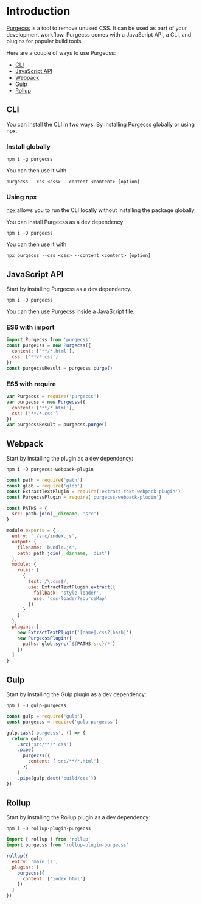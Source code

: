 # Introduction

[Purgecss](https://github.com/FullHuman/purgecss) is a tool to remove unused CSS. It can be used as part of your development workflow. Purgecss comes with a JavaScript API, a CLI, and plugins for popular build tools.

Here are a couple of ways to use Purgecss:

* [CLI](./#cli)
* [JavaScript API](./#javascript-api)
* [Webpack](./#webpack)
* [Gulp](./#gulp)
* [Rollup](./#rollup)

## CLI

You can install the CLI in two ways. By installing Purgecss globally or using npx.

### Install globally

```text
npm i -g purgecss
```

You can then use it with

```text
purgecss --css <css> --content <content> [option]
```

### Using npx

[npx](https://www.npmjs.com/package/npx) allows you to run the CLI locally without installing the package globally.

You can install Purgecss as a dev dependency

```text
npm i -D purgecss
```

You can then use it with

```text
npx purgecss --css <css> --content <content> [option]
```

## JavaScript API

Start by installing Purgecss as a dev dependency.

```text
npm i -D purgecss
```

You can then use Purgecss inside a JavaScript file.

### ES6 with import

```javascript
import Purgecss from 'purgecss'
const purgeCss = new Purgecss({
  content: ['**/*.html'],
  css: ['**/*.css']
})
const purgecssResult = purgecss.purge()
```

### ES5 with require

```javascript
var Purgecss = require('purgecss')
var purgecss = new Purgecss({
  content: ['**/*.html'],
  css: ['**/*.css']
})
var purgecssResult = purgecss.purge()
```

## Webpack

Start by installing the plugin as a dev dependency:

```text
npm i -D purgecss-webpack-plugin
```

```javascript
const path = require('path')
const glob = require('glob')
const ExtractTextPlugin = require('extract-text-webpack-plugin')
const PurgecssPlugin = require('purgecss-webpack-plugin')

const PATHS = {
  src: path.join(__dirname, 'src')
}

module.exports = {
  entry: './src/index.js',
  output: {
    filename: 'bundle.js',
    path: path.join(__dirname, 'dist')
  },
  module: {
    rules: [
      {
        test: /\.css$/,
        use: ExtractTextPlugin.extract({
          fallback: 'style-loader',
          use: 'css-loader?sourceMap'
        })
      }
    ]
  },
  plugins: [
    new ExtractTextPlugin('[name].css?[hash]'),
    new PurgecssPlugin({
      paths: glob.sync(`${PATHS.src}/*`)
    })
  ]
}
```

## Gulp

Start by installing the Gulp plugin as a dev dependency:

```text
npm i -D gulp-purgecss
```

```javascript
const gulp = require('gulp')
const purgecss = require('gulp-purgecss')

gulp.task('purgecss', () => {
  return gulp
    .src('src/**/*.css')
    .pipe(
      purgecss({
        content: ['src/**/*.html']
      })
    )
    .pipe(gulp.dest('build/css'))
})
```

## Rollup

Start by installing the Rollup plugin as a dev dependency:

```text
npm i -D rollup-plugin-purgecss
```

```javascript
import { rollup } from 'rollup'
import purgecss from 'rollup-plugin-purgecss'

rollup({
  entry: 'main.js',
  plugins: [
    purgecss({
      content: ['index.html']
    })
  ]
})
```

